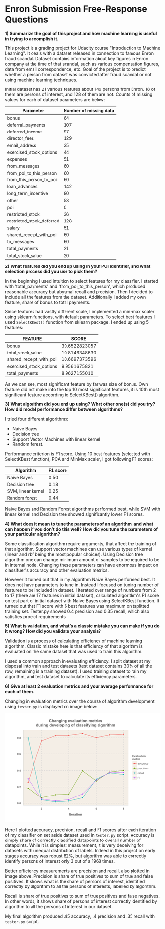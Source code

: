 Enron Submission Free-Response Questions
==============


**1) Summarize the goal of this project and how machine learning is useful in trying to accomplish it.**

This project is a grading project for Udacity course "Introduction to Machine Learning". It deals with a dataset released in connection to famous Enron fraud scandal. Dataset contains information about key figures in Enron company at the time of that scandal, such as various compensation figures, data from email correspondence, etc. Goal of the project is to predict whether a person from dataset was convicted after fraud scandal or not using machine learning techniques.

Initial dataset has 21 various features about 146 persons from Enron. 18 of them are persons of interest, and 128 of them are not. Counts of missing values for each of dataset parameters are below:

Parameter | Number of missing data
----------|----------
bonus                      |   64
deferral_payments          |  107
deferred_income            |   97
director_fees              |  129
email_address              |   35
exercised_stock_options    |   44
expenses                   |   51
from_messages              |   60
from_poi_to_this_person    |   60
from_this_person_to_poi    |   60
loan_advances              |  142
long_term_incentive        |   80
other                      |   53
poi                        |    0
restricted_stock           |   36
restricted_stock_deferred  |  128
salary                     |   51
shared_receipt_with_poi    |   60
to_messages                |   60
total_payments             |  21
total_stock_value          |   20

**2) What features did you end up using in your POI identifier, and what selection process did you use to pick them?** 

In the beginning I used intuition to select features for my classifier. I started with 'total_payments' and 'from_poi_to_this_person', which produced reasonable accuracy but abysmal recall and precision. Then I decided to include all the features from the dataset. Additionally I added my own feature, share of bonus to total payments. 

Since features had vastly different scale, I implemented a min-max scaler using sklearn functions, with default parameters.  To select best features I used `SelectKBest()` function from sklearn package. I ended up using 5 features:
 
 FEATURE|SCORE
 --------|-------
 bonus|30.6522823057
 total_stock_value|10.8146348630
 shared_receipt_with_poi|10.6697373596
 exercised_stock_options|9.9561675821
 total_payments|8.9627155010
  
As we can see, most significant feature by far was size of bonus. Own feature did not make into the top 10 most significant features, it is 10th most significant feature according to SelectKBest() algorithm.

**3) What algorithm did you end up using? What other one(s) did you try? How did model performance differ between algorithms?**

I tried four different algorithms: 

* Naive Bayes
* Decision tree 
* Support Vector Machines with linear kernel
* Random forest.

Performance criterion is F1 score. Using 10 best features (selected with SelectKBest function), PCA and MinMax scaler, I got following F1 scores:
 
Algorithm | F1 score
----------|----------
Naive Bayes | 0.50
Decision tree | 0.18
SVM, linear kernel | 0.25
Random forest | 0.44

Naive Bayes and Random Forest algorithms performed best, while SVM with linear kernel and Decision tree showed significantly lower F1 scores.

**4) What does it mean to tune the parameters of an algorithm, and what can happen if you don’t do this well?  How did you tune the parameters of your particular algorithm?**

Some classification algorithm require arguments, that affect the training of that algorithm. Support vector machines can use various types of kernel (linear and rbf being the most popular choices). Using Decision tree algorithm one can change minimum amount of samples to be required to be in internal node. Changing these parsmeters can have enormous impact on classifuer's accuracy and other evaluation metrics.

However it turned out that in my algorithm Naive Bayes performed best. It does not have parameters to tune in. Instead I focused on tuning number of features to be included in dataset. I iterated over range of numbers from 2 to 17 (there are 17 features in initial dataset), calculated algorithm's F1 score on test part of initial dataset with Naive Bayes using SelectKBest function. It turned out that F1 score with 6 best features was maximum on tsplitted training set. Tester.py showed 0.4 precision and 0.35 recall, which also satisfies proejct requirements.
 
**5) What is validation, and what’s a classic mistake you can make if you do it wrong? How did you validate your analysis?**

Validation is a process of calculating efficiency of machine learning algorithm. Classic mistake here is that efficiency of that algorithm is evaluated on the same dataset that was used to train this algorithm.

I used a common approach in evaluating efficiency. I split dataset at my disposal into train and test datasets (test dataset contains 30% of all the row, remaining is a training dataset). I used training dataset to rain my algorithm, and test dataset to calculate its efficiency parameters.

**6) Give at least 2 evaluation metrics and your average performance for each of them.**

Changing in evaluation metrics over the course of algorithm development using `tester.py` is displayed on image below:

![Evaluation metrics](evaluation.png)

Here I plotted accuracy, precision, recall and F1 scores after each iteration of my classifier on set aside dataset used in `tester.py` script. Accuracy is simply share of correctly classified datapoints to overall number of datapoints. While it is simplest measurement, it is very deceiving for datasets with unequal distribution of labels. Indeed in this project on early stages accuracy was robust 82%, but algorithm was able to correctly identify persons of interest only 3 out of a 1968 times.

Better efficiency measurements are precision and recall, also plotted in image above. Precision is share of true positives to sum of true and false positives. It shows what is the share of persons of interest, identified correctly by algorithm to all the persons of interests, labelled by algorithm. 

Recall is share of true positives to sum of true positives and false negatives. In other words, it shows share of persons of interest correctly identified by algorithm to all the persons of interest in our dataset.
 
My final algorithm produced .85 accuracy, .4 precision and .35 recall with `tester.py` script.
